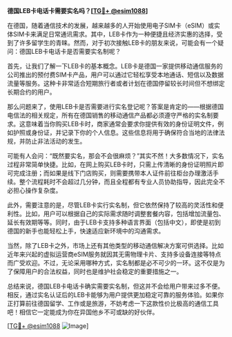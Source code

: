 **德国LEB卡电话卡需要实名吗？[[TG💪+ @esim1088](https://t.me/s/esim1088)]**

在德国，随着通信技术的发展，越来越多的人开始使用电子SIM卡（eSIM）或实体SIM卡来满足日常通讯需求。其中，LEB卡作为一种便捷且经济实惠的选择，受到了许多留学生的青睐。然而，对于初次接触LEB卡的朋友来说，可能会有一个疑问：德国LEB卡电话卡是否需要实名制呢？

首先，让我们了解一下LEB卡的基本概念。LEB卡是德国一家提供移动通信服务的公司推出的预付费SIM卡产品，用户可以通过它轻松享受本地通话、短信以及数据流量等服务。这种卡非常适合短期旅行者或者计划在德国停留较长时间但不想绑定长期合约的用户。

那么问题来了，使用LEB卡是否需要进行实名登记呢？答案是肯定的——根据德国电信法的相关规定，所有在德国销售的移动通信产品都必须遵守严格的实名制要求。这意味着当你购买LEB卡时，商家通常会要求你提供有效的身份证明文件，例如护照或身份证，并记录下你的个人信息。这些信息将用于确保符合当地的法律法规，并防止非法活动的发生。

可能有人会问：“既然要实名，那会不会很麻烦？”其实不然！大多数情况下，实名过程非常简单快捷。比如，在网上购买LEB卡时，只需上传清晰的身份证明照片即可完成注册；而如果是线下门店购买，则需要携带本人证件前往柜台办理激活手续。整个流程耗时不会超过几分钟，而且全程都有专业人员协助指导，因此完全不必担心操作复杂度。

此外，需要注意的是，尽管LEB卡实行实名制，但它依然保持了较高的灵活性和便利性。比如，用户可以根据自己的实际需求随时调整套餐内容，包括增加流量包、延长有效期等等。同时，由于LEB卡支持多种语言界面（包括中文），即使是初到德国的新手也能轻松上手，快速适应新环境中的沟通需求。

当然，除了LEB卡之外，市场上还有其他类型的移动通信解决方案可供选择。比如近年来兴起的虚拟运营商eSIM服务就因其无需物理卡片、支持多设备连接等特点而广受欢迎。不过，无论采用哪种方式，实名制都是必不可少的一环。这不仅是为了保障用户的合法权益，同时也是维护社会稳定的重要措施之一。

总结来说，德国LEB卡电话卡确实需要实名制，但这并不会给用户带来过多不便。相反，通过实名认证后的LEB卡能够为用户提供更加稳定可靠的服务体验。如果你正打算前往德国留学、工作或是旅游，不妨考虑一下这款性价比极高的通信工具吧！相信它一定能成为你在异国他乡不可或缺的好伙伴。

[[TG💪+ @esim1088](https://t.me/s/esim1088) ![Image](https://i.postimg.cc/4NQfJmqS/Snipaste-2025-05-13-00-14-12.png)]